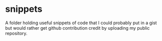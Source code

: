 # snippets

A folder holding useful snippets of code that I could probably put in a gist but would rather
get github contribution credit by uploading my public repository. 
